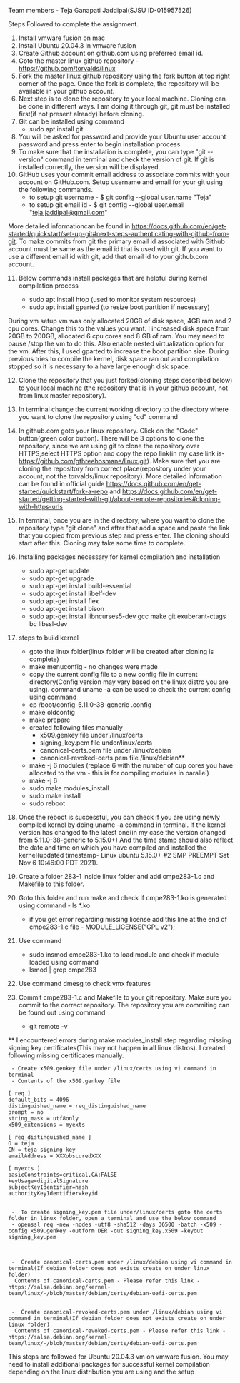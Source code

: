 Team members - Teja Ganapati Jaddipal(SJSU ID-015957526)

Steps Followed to complete the assignment.


1. Install vmware fusion on mac
2. Install Ubuntu 20.04.3 in vmware fusion
3. Create Github account on github.com using preferred email id.
4. Goto the master linux github repository - https://github.com/torvalds/linux
5. Fork the master linux github repository using the fork button at top right corner of the page. Once the fork is complete, the repository will be available in your github account.
6. Next step is to clone the repository to your local machine. Cloning can be done in different ways. I am doing it through git, git must be installed first(if not present already) before cloning.
7. Git can be installed using command
   - sudo apt install git
8. You will be asked for password and provide your Ubuntu user account password and press enter to begin installation process.
9. To make sure that the installation is complete, you can type "git --version" command in terminal and check the version of git. If git is installed correctly, the version will be displayed.
10. GitHub uses your commit email address to associate commits with your account on GitHub.com. Setup username and email for your git using the following commands. 
    - to setup git username - $ git config --global user.name "Teja"
    - to setup git email id - $ git config --global user.email "teja.jaddipal@gmail.com"

More detailed informationcan be found in https://docs.github.com/en/get-started/quickstart/set-up-git#next-steps-authenticating-with-github-from-git. To make commits from git the primary email id associated with Github account must be same as the email id that is used with git. If you want to use a different email id with git, add that email id to your github.com account.

11. Below commands install packages that are helpful during kernel compilation process

    - sudo apt install htop (used to monitor system resources)
    - sudo apt install gparted (to resize boot partition if necessary)

During vm setup vm was only allocated 20GB of disk space, 4GB ram and 2 cpu cores. Change this to the values you want. I increased disk space from 20GB to 200GB, allocated 6 cpu cores and 8 GB of ram. You may need to pause /stop the vm to do this. Also enable nested virtualization option for the vm. After this, I used gparted to increase the boot partition size. During previous tries to compile the kernel, disk space ran out and compilation stopped so it is necessary to a have large enough disk space.

12. Clone the repository that you just forked(cloning steps described below) to your local machine (the repository that is in your github account, not from linux master repository).
13. In terminal change the current working directory to the directory where you want to clone the repository using "cd" command
14. In github.com goto your linux repository. Click on the "Code" button(green color button). There will be 3 options to clone the repository, since we are using git to clone the repository over HTTPS,select HTTPS option and copy the repo link(in my case link is- https://github.com/gthreehosmane/linux.git). Make sure that you are cloning the repository from correct place(repository under your account, not the torvalds/linux repository). More detailed information can be found in official guide https://docs.github.com/en/get-started/quickstart/fork-a-repo and https://docs.github.com/en/get-started/getting-started-with-git/about-remote-repositories#cloning-with-https-urls
15. In terminal, once you are in the directory, where you want to clone the repository type "git clone" and after that add a space and paste the link that you copied from previous step and press enter. The cloning should start after this. Cloning may take some time to complete.


16. Installing packages necessary for kernel compilation and installation

     - sudo apt-get update
     - sudo apt-get upgrade
     - sudo apt-get install build-essential
     - sudo apt-get install libelf-dev
     - sudo apt-get install flex
     - sudo apt-get install bison
     - sudo apt-get install libncurses5-dev gcc make git exuberant-ctags bc libssl-dev

17. steps to build kernel

     - goto the linux folder(linux folder will be created after cloning is complete)
     - make menuconfig - no changes were made
     - copy the current config file to a new config file in current directory(Config version may vary based on the linux distro you are using). command uname -a can be used to check the current config using command 
     - cp /boot/config-5.11.0-38-generic  .config
     - make oldconfig
     - make prepare
     - created following files manually
       - x509.genkey file under /linux/certs
       - signing_key.pem file under/linux/certs 
       - canonical-certs.pem file under /linux/debian  
       - canonical-revoked-certs.pem file /linux/debian**
     - make -j 6 modules (replace 6 with the number of cup cores you have allocated to the vm - this is for compiling modules in parallel)
     - make -j 6
     - sudo make modules_install
     - sudo make install
     - sudo reboot
18. Once the reboot is successful, you can check if you are using newly compiled kernel by doing uname -a command in terminal. If the kernel version has changed to the latest one(in my case the version changed from 5.11.0-38-generic to 5.15.0+) And the time stamp should also reflect the date and time on which you have compiled and installed the kernel(updated timestamp- Linux ubuntu 5.15.0+ #2 SMP PREEMPT Sat Nov 6 10:46:00 PDT 2021).

19. Create a folder 283-1 inside linux folder and add cmpe283-1.c and Makefile to this folder. 
20. Goto this folder and run make and check if cmpe283-1.ko is generated using command - ls *.ko
     - if you get error regarding missing license add this line at the end of cmpe283-1.c file - MODULE_LICENSE("GPL v2");
21. Use command 
     - sudo insmod cmpe283-1.ko to load module and check if module loaded using command 
     - lsmod | grep cmpe283
22. Use command dmesg to check vmx features
23. Commit cmpe283-1.c and Makefile to your git repository. Make sure you commit to the correct repository. The repository you are commiting can be found out using command
     - git remote -v



** I encountered errors during make modules_install step regarding missing signing key certificates(This may not happen in all linux distros). I created following missing certificates manually.
     
     - Create x509.genkey file under /linux/certs using vi command in terminal
     - Contents of the x509.genkey file
     
	[ req ]
	default_bits = 4096
	distinguished_name = req_distinguished_name
	prompt = no
	string_mask = utf8only
	x509_extensions = myexts

	[ req_distinguished_name ]
	O = teja
	CN = teja signing key
	emailAddress = XXXobscuredXXX

	[ myexts ]
	basicConstraints=critical,CA:FALSE
	keyUsage=digitalSignature
	subjectKeyIdentifier=hash
	authorityKeyIdentifier=keyid
        
        
     -  To create signing_key.pem file under/linux/certs goto the certs folder in linux folder, open a terminal and use the below command
     - openssl req -new -nodes -utf8 -sha512 -days 36500 -batch -x509 -config x509.genkey -outform DER -out signing_key.x509 -keyout signing_key.pem
      
      
        
     -  Create canonical-certs.pem under /linux/debian using vi command in terminal(If debian folder does not exists create on under linux folder)
      Contents of canonical-certs.pem - Please refer this link - https://salsa.debian.org/kernel-team/linux/-/blob/master/debian/certs/debian-uefi-certs.pem
      
      
     -  Create canonical-revoked-certs.pem under /linux/debian using vi command in terminal(If debian folder does not exists create on under linux folder)
      Contents of canonical-revoked-certs.pem - Please refer this link - https://salsa.debian.org/kernel-team/linux/-/blob/master/debian/certs/debian-uefi-certs.pem


This steps are followed for Ubuntu 20.04.3 vm on vmware fusion. You may need to install additional packages for successful kernel compilation depending on the linux distribution you are using and the setup




 






